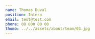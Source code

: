 ```yaml
---
name: Thomas Duval
position: Intern
email: test@test.com
phone: 08 000 00 00
thumb: ../../assets/about/team/03.jpg
---
```


